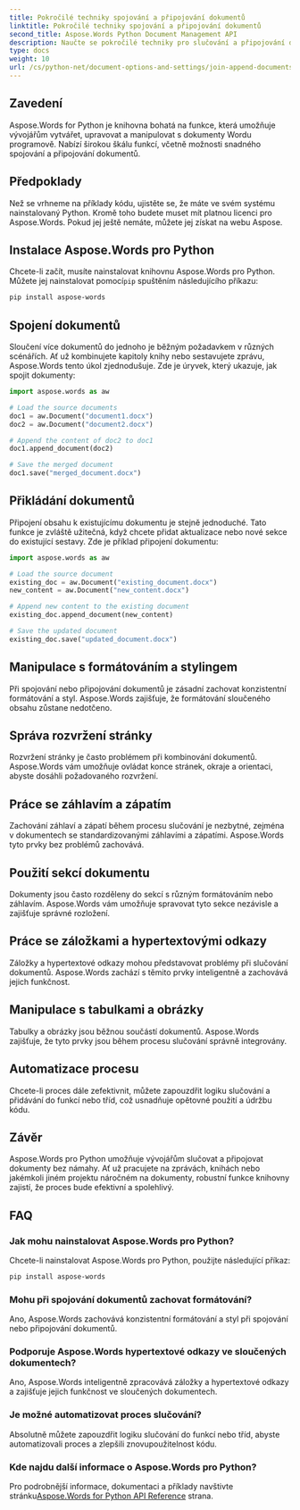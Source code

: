 ```yaml
---
title: Pokročilé techniky spojování a připojování dokumentů
linktitle: Pokročilé techniky spojování a připojování dokumentů
second_title: Aspose.Words Python Document Management API
description: Naučte se pokročilé techniky pro slučování a připojování dokumentů pomocí Aspose.Words v Pythonu. Podrobný průvodce s příklady kódu.
type: docs
weight: 10
url: /cs/python-net/document-options-and-settings/join-append-documents/
---
```


## Zavedení

Aspose.Words for Python je knihovna bohatá na funkce, která umožňuje vývojářům vytvářet, upravovat a manipulovat s dokumenty Wordu programově. Nabízí širokou škálu funkcí, včetně možnosti snadného spojování a připojování dokumentů.

## Předpoklady

Než se vrhneme na příklady kódu, ujistěte se, že máte ve svém systému nainstalovaný Python. Kromě toho budete muset mít platnou licenci pro Aspose.Words. Pokud jej ještě nemáte, můžete jej získat na webu Aspose.

## Instalace Aspose.Words pro Python

 Chcete-li začít, musíte nainstalovat knihovnu Aspose.Words pro Python. Můžete jej nainstalovat pomocí`pip` spuštěním následujícího příkazu:

```bash
pip install aspose-words
```

## Spojení dokumentů

Sloučení více dokumentů do jednoho je běžným požadavkem v různých scénářích. Ať už kombinujete kapitoly knihy nebo sestavujete zprávu, Aspose.Words tento úkol zjednodušuje. Zde je úryvek, který ukazuje, jak spojit dokumenty:

```python
import aspose.words as aw

# Load the source documents
doc1 = aw.Document("document1.docx")
doc2 = aw.Document("document2.docx")

# Append the content of doc2 to doc1
doc1.append_document(doc2)

# Save the merged document
doc1.save("merged_document.docx")
```

## Přikládání dokumentů

Připojení obsahu k existujícímu dokumentu je stejně jednoduché. Tato funkce je zvláště užitečná, když chcete přidat aktualizace nebo nové sekce do existující sestavy. Zde je příklad připojení dokumentu:

```python
import aspose.words as aw

# Load the source document
existing_doc = aw.Document("existing_document.docx")
new_content = aw.Document("new_content.docx")

# Append new content to the existing document
existing_doc.append_document(new_content)

# Save the updated document
existing_doc.save("updated_document.docx")
```

## Manipulace s formátováním a stylingem

Při spojování nebo připojování dokumentů je zásadní zachovat konzistentní formátování a styl. Aspose.Words zajišťuje, že formátování sloučeného obsahu zůstane nedotčeno.

## Správa rozvržení stránky

Rozvržení stránky je často problémem při kombinování dokumentů. Aspose.Words vám umožňuje ovládat konce stránek, okraje a orientaci, abyste dosáhli požadovaného rozvržení.

## Práce se záhlavím a zápatím

Zachování záhlaví a zápatí během procesu slučování je nezbytné, zejména v dokumentech se standardizovanými záhlavími a zápatími. Aspose.Words tyto prvky bez problémů zachovává.

## Použití sekcí dokumentu

Dokumenty jsou často rozděleny do sekcí s různým formátováním nebo záhlavím. Aspose.Words vám umožňuje spravovat tyto sekce nezávisle a zajišťuje správné rozložení.

## Práce se záložkami a hypertextovými odkazy

Záložky a hypertextové odkazy mohou představovat problémy při slučování dokumentů. Aspose.Words zachází s těmito prvky inteligentně a zachovává jejich funkčnost.

## Manipulace s tabulkami a obrázky

Tabulky a obrázky jsou běžnou součástí dokumentů. Aspose.Words zajišťuje, že tyto prvky jsou během procesu slučování správně integrovány.

## Automatizace procesu

Chcete-li proces dále zefektivnit, můžete zapouzdřit logiku slučování a přidávání do funkcí nebo tříd, což usnadňuje opětovné použití a údržbu kódu.

## Závěr

Aspose.Words pro Python umožňuje vývojářům slučovat a připojovat dokumenty bez námahy. Ať už pracujete na zprávách, knihách nebo jakémkoli jiném projektu náročném na dokumenty, robustní funkce knihovny zajistí, že proces bude efektivní a spolehlivý.

## FAQ

### Jak mohu nainstalovat Aspose.Words pro Python?

Chcete-li nainstalovat Aspose.Words pro Python, použijte následující příkaz:

```bash
pip install aspose-words
```

### Mohu při spojování dokumentů zachovat formátování?

Ano, Aspose.Words zachovává konzistentní formátování a styl při spojování nebo připojování dokumentů.

### Podporuje Aspose.Words hypertextové odkazy ve sloučených dokumentech?

Ano, Aspose.Words inteligentně zpracovává záložky a hypertextové odkazy a zajišťuje jejich funkčnost ve sloučených dokumentech.

### Je možné automatizovat proces slučování?

Absolutně můžete zapouzdřit logiku slučování do funkcí nebo tříd, abyste automatizovali proces a zlepšili znovupoužitelnost kódu.

### Kde najdu další informace o Aspose.Words pro Python?

 Pro podrobnější informace, dokumentaci a příklady navštivte stránku[Aspose.Words for Python API Reference](https://reference.aspose.com/words/python-net/) strana.
